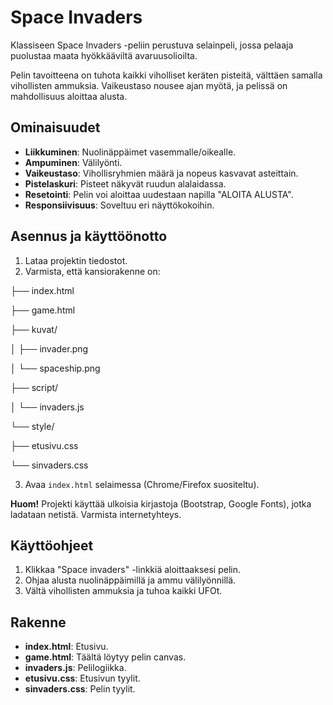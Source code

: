 # Space Invaders

  Klassiseen Space Invaders -peliin perustuva selainpeli, jossa pelaaja puolustaa maata hyökkääviltä avaruusolioilta.


  Pelin tavoitteena on tuhota kaikki viholliset keräten pisteitä, välttäen samalla vihollisten ammuksia. Vaikeustaso nousee ajan myötä, ja pelissä on mahdollisuus aloittaa alusta.

## Ominaisuudet
- **Liikkuminen**: Nuolinäppäimet vasemmalle/oikealle.
- **Ampuminen**: Välilyönti.
- **Vaikeustaso**: Vihollisryhmien määrä ja nopeus kasvavat asteittain.
- **Pistelaskuri**: Pisteet näkyvät ruudun alalaidassa.
- **Resetointi**: Pelin voi aloittaa uudestaan napilla "ALOITA ALUSTA".
- **Responsiivisuus**: Soveltuu eri näyttökokoihin.
  
## Asennus ja käyttöönotto
1. Lataa projektin tiedostot.
2. Varmista, että kansiorakenne on:

├── index.html

├── game.html

├── kuvat/

│   ├── invader.png

│     └── spaceship.png

├── script/

│ └── invaders.js

└── style/

├──   etusivu.css

└──   sinvaders.css

3. Avaa `index.html` selaimessa (Chrome/Firefox suositeltu).

**Huom!** Projekti käyttää ulkoisia kirjastoja (Bootstrap, Google Fonts), jotka ladataan netistä. Varmista internetyhteys.

## Käyttöohjeet
1. Klikkaa "Space invaders" -linkkiä aloittaaksesi pelin.
2. Ohjaa alusta nuolinäppäimillä ja ammu välilyönnillä.
3. Vältä vihollisten ammuksia ja tuhoa kaikki UFOt.

## Rakenne
- **index.html**: Etusivu.
- **game.html**: Täältä löytyy pelin canvas.
- **invaders.js**: Pelilogiikka.
- **etusivu.css**: Etusivun tyylit.
- **sinvaders.css**: Pelin tyylit.
